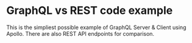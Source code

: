 # GraphQL vs REST code example

This is the simpliest possible example of GraphQL Server & Client using Apollo. There are also REST API endpoints for comparison.
